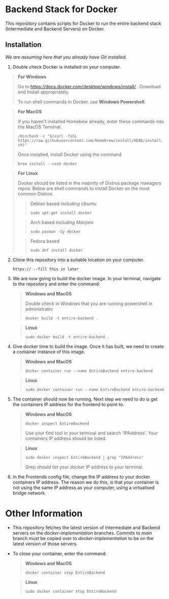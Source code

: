 # Backend Stack for Docker

This repository contains scripts for Docker to run the entire backend stack (Intermediate and Backend Servers) on Docker. 

## Installation

*We are assuming here that you already have Git installed.*

1.  Double check Docker is installed on your computer.

   > **For Windows**
   >
   > Go to https://docs.docker.com/desktop/windows/install/ . Download and Install appropriately. 
   >
   > To run shell commands in Docker, use **Windows Powershell**. 

   > **For MacOS**
   >
   > If you haven't installed Homebew already, enter these commands into the MacOS Terminal. 
   >
   > `/bin/bash -c "$(curl -fsSL https://raw.githubusercontent.com/Homebrew/install/HEAD/install.sh)"`
   >
   > Once installed, install Docker using the command
   >
   > `brew install --cask docker `

   > **For Linux**
   >
   > Docker should be listed in the majority of Distros package managers repos. Below are shell commands to install Docker on the most common Distros.
   >
   > >  Debian based *including Ubuntu*
   > >
   > > `sudo apt-get install docker`
   >
   > > Arch based *including Manjaro*
   > >
   > > `sudo pacman -Sy docker`
   >
   > > Fedora based
   > >
   > > `sudo dnf install docker`

2. Clone this repository into a suitable location on your computer.

   `https:// --fill this in later`

3. We are now going to build the docker image. In your terminal, navigate to the repository and enter the command:

   > **Windows and MacOS** 
   >
   > Double check in Windows that you are running powershell in administrator
   >
   > `docker build -t entire-backend .`

   > **Linux**
   >
   > `sudo docker build -t entire-backend .`

4. Give docker time to build the image. Once it has built, we need to create a container instance of this image. 

   > **Windows and MacOS**
   >
   > `docker container run --name EntireBackend entire-backend `

   > **Linux**
   >
   > `sudo docker container run --name EntireBackend entire-backend ` 

5. The container should now be running. Next step we need to do is get the containers IP address for the frontend to point to. 

   > **Windows and MacOS**
   >
   > `docker inspect EntireBackend `
   >
   > Use your find tool in your terminal and search 'IPAddress'. Your containers IP address should be listed. 

   > **Linux**
   >
   > `sudo docker inspect EntireBackend | grep "IPAddress"`
   >
   > Grep should list your docker IP address to your terminal.

6. In the Frontends config file, change the IP address to your docker containers IP address. The reason we do this, is that your container is not using the same IP address as your computer, using a virtualised bridge network. 

# Other Information

* This repository fetches the latest version of Intermediate and Backend servers on the  *docker-implementation* branches. Commits to *main* branch must be copied over to *docker-implementation* to be on the latest version of those servers. 

* To close your container, enter the command:

  > **Windows and MacOS**
  >
  > `docker container stop EntireBackend`

  > **Linux**
  >
  > `sudo docker container stop EntireBackend`


